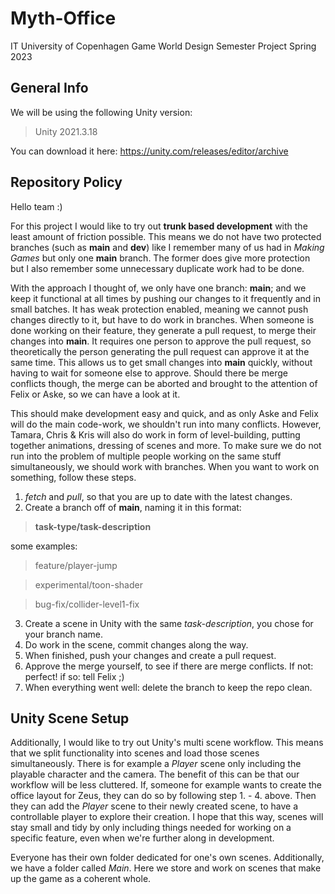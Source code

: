 # Myth-Office
IT University of Copenhagen
Game World Design Semester Project
Spring 2023
## General Info
We will be using the following Unity version:

> Unity 2021.3.18

You can download it here: https://unity.com/releases/editor/archive

## Repository Policy
Hello team :)

For this project I would like to try out **trunk based development** with the least amount of friction possible. This means we do not have two protected branches (such as **main** and **dev**) like I remember many of us had in *Making Games* but only one **main** branch. The former does give more protection but I also remember some unnecessary duplicate work had to be done. 

With the approach I thought of, we only have one branch: **main**; and we keep it functional at all times by pushing our changes to it frequently and in small batches. It has weak protection enabled, meaning we cannot push changes directly to it, but have to do work in branches. When someone is done working on their feature, they generate a pull request, to merge their changes into **main**. It requires one person to approve the pull request, so theoretically the person generating the pull request can approve it at the same time. This allows us to get small changes into **main** quickly, without having to wait for someone else to approve. Should there be merge conflicts though, the merge can be aborted and brought to the attention of Felix or Aske, so we can have a look at it.

This should make development easy and quick, and as only Aske and Felix will do the main code-work, we shouldn't run into many conflicts. However, Tamara, Chris & Kris will also do work in form of level-building, putting together animations, dressing of scenes and more. To make sure we do not run into the problem of multiple people working on the same stuff simultaneously, we should work with branches. When you want to work on something, follow these steps. 

 1. *fetch* and *pull*, so that you are up to date with the latest changes.
 2. Create a branch off of **main**, naming it in this format: 

> **task-type/task-description**

some examples:

> feature/player-jump

> experimental/toon-shader

> bug-fix/collider-level1-fix

 3. Create a scene in Unity with the same *task-description*, you chose for your branch name.
 4. Do work in the scene, commit changes along the way.
 5. When finished, push your changes and create a pull request.
 6. Approve the merge yourself, to see if there are merge conflicts. If not: perfect! if so: tell Felix ;)
 7. When everything went well: delete the branch to keep the repo clean.

## Unity Scene Setup
Additionally, I would like to try out Unity's multi scene workflow. This means that we split functionality into scenes and load those scenes simultaneously. There is for example a *Player* scene only including the playable character and the camera. The benefit of this can be that our workflow will be less cluttered. If, someone for example wants to create the office layout for Zeus, they can do so by following step 1. - 4. above. Then they can add the *Player* scene to their newly created scene, to have a controllable player to explore their creation. I hope that this way, scenes will stay small and tidy by only including things needed for working on a specific feature, even when we're further along in development.

Everyone has their own folder dedicated for one's own scenes. Additionally, we have a folder called *Main*. Here we store and work on scenes that make up the game as a coherent whole.
